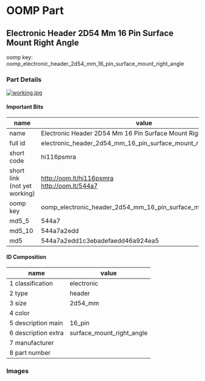 # OOMP Part  
## Electronic Header 2D54 Mm 16 Pin Surface Mount Right Angle  
  
oomp key: oomp_electronic_header_2d54_mm_16_pin_surface_mount_right_angle  
  
### Part Details  
  
[![working.jpg](working_600.jpg)](working.jpg)  
  
#### Important Bits  
| name | value | 
| --- | --- | 
| name | Electronic Header 2D54 Mm 16 Pin Surface Mount Right Angle | 
| full id | electronic_header_2d54_mm_16_pin_surface_mount_right_angle | 
| short code | hi116psmra | 
| short link<br>(not yet working) | http://oom.lt/hi116psmra<br>http://oom.lt/544a7 | 
| oomp key | oomp_electronic_header_2d54_mm_16_pin_surface_mount_right_angle | 
| md5_5 | 544a7 | 
| md5_10 | 544a7a2edd | 
| md5 | 544a7a2edd1c3ebadefaedd46a924ea5 | 
#### ID Composition  
| name | value | 
| --- | --- | 
| 1 classification | electronic | 
| 2 type | header | 
| 3 size | 2d54_mm | 
| 4 color |  | 
| 5 description main | 16_pin | 
| 6 description extra | surface_mount_right_angle | 
| 7 manufacturer |  | 
| 8 part number |  | 
### Images  
